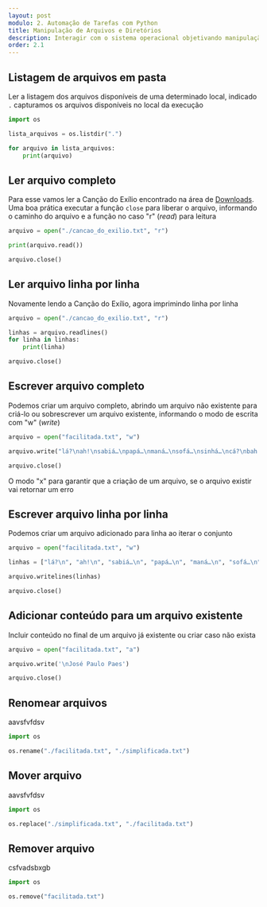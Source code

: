 ```yaml
---
layout: post
modulo: 2. Automação de Tarefas com Python
title: Manipulação de Arquivos e Diretórios
description: Interagir com o sistema operacional objetivando manipulação de arquivos e diretórios para eventos como ler, criar, mover e excluir
order: 2.1
---
```


## Listagem de arquivos em pasta

Ler a listagem dos arquivos disponíveis de uma determinado local, indicado `.` capturamos os arquivos disponíveis no local da execução

```python
import os

lista_arquivos = os.listdir(".")

for arquivo in lista_arquivos:
    print(arquivo)
```

## Ler arquivo completo

Para esse vamos ler a Canção do Exílio encontrado na área de [Downloads](/downloads). Uma boa prática executar a função `close` para liberar o arquivo, informando o caminho do arquivo e a função no caso "r" (_read_) para leitura

```python
arquivo = open("./cancao_do_exilio.txt", "r")

print(arquivo.read())

arquivo.close()
```

## Ler arquivo linha por linha

Novamente lendo a Canção do Exílio, agora imprimindo linha por linha

```python
arquivo = open("./cancao_do_exilio.txt", "r")

linhas = arquivo.readlines()
for linha in linhas:
    print(linha)

arquivo.close()    
```

## Escrever arquivo completo

Podemos criar um arquivo completo, abrindo um arquivo não existente para criá-lo ou sobrescrever um arquivo existente, informando o modo de escrita com "w" (_write_)

```python
arquivo = open("facilitada.txt", "w")

arquivo.write("lá?\nah!\nsabiá…\npapá…\nmaná…\nsofá…\nsinhá…\ncá?\nbah!")

arquivo.close()
```

O modo "x" para garantir que a criação de um arquivo, se o arquivo existir vai retornar um erro

## Escrever arquivo linha por linha

Podemos criar um arquivo adicionado para linha ao iterar o conjunto

```python
arquivo = open("facilitada.txt", "w")

linhas = ["lá?\n", "ah!\n", "sabiá…\n", "papá…\n", "maná…\n", "sofá…\n", "sinhá…\n", "cá?\n", "bah!\n"]

arquivo.writelines(linhas)

arquivo.close()
```

## Adicionar conteúdo para um arquivo existente

Incluir conteúdo no final de um arquivo já existente ou criar caso não exista

```python
arquivo = open("facilitada.txt", "a")

arquivo.write('\nJosé Paulo Paes')

arquivo.close()
```

## Renomear arquivos

aavsfvfdsv

```python
import os

os.rename("./facilitada.txt", "./simplificada.txt")
```

## Mover arquivo

aavsfvfdsv

```python
import os

os.replace("./simplificada.txt", "./facilitada.txt")
```

## Remover arquivo

csfvadsbxgb

```python
import os

os.remove("facilitada.txt")
```
